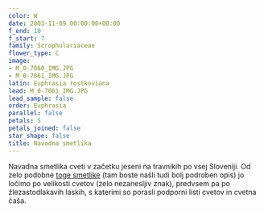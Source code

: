 ```yaml
---
color: W
date: 2003-11-09 00:00:00+00:00
f_end: 10
f_start: 7
family: Scrophulariaceae
flower_type: C
image:
- M_0-7060_IMG.JPG
- M_0-7061_IMG.JPG
latin: Euphrasia rostkoviana
lead: M_0-7061_IMG.JPG
lead_sample: false
order: Euphrasia
parallel: false
petals: 5
petals_joined: false
star_shape: false
title: Navadna smetlika
---
```

Navadna smetlika cveti v začetku jeseni na travnikih po vsej Sloveniji. Od zelo podobne [toge smetlike](../euphrasiastricta/) (tam boste našli tudi bolj podroben opis) jo ločimo po velikosti cvetov (zelo nezanesljiv znak), predvsem pa po žlezastodlakavih laskih, s katerimi so porasli podporni listi cvetov in cvetna čaša.
